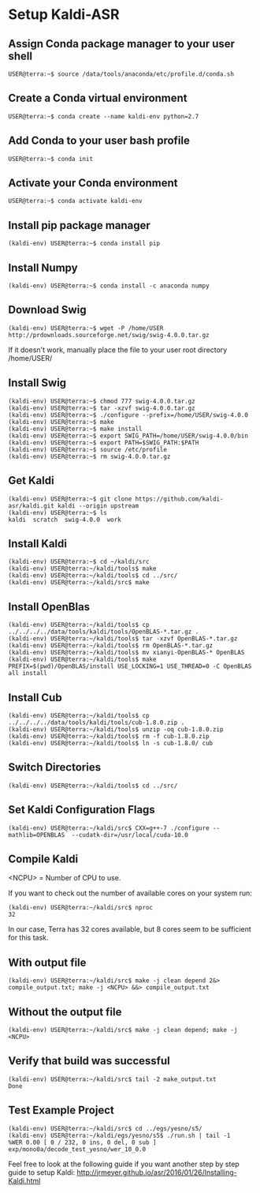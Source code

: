 # Setup Kaldi-ASR

## Assign Conda package manager to your user shell

```console
USER@terra:~$ source /data/tools/anaconda/etc/profile.d/conda.sh
```

## Create a Conda virtual environment

```console
USER@terra:~$ conda create --name kaldi-env python=2.7
```

## Add Conda to your user bash profile

```console
USER@terra:~$ conda init
```

## Activate your Conda environment

```console
USER@terra:~$ conda activate kaldi-env
```

## Install pip package manager

```console
(kaldi-env) USER@terra:~$ conda install pip
```

## Install Numpy

```console
(kaldi-env) USER@terra:~$ conda install -c anaconda numpy
```

## Download Swig

```console
(kaldi-env) USER@terra:~$ wget -P /home/USER http://prdownloads.sourceforge.net/swig/swig-4.0.0.tar.gz
```

If it doesn't work, manually place the file to your user root directory /home/USER/

## Install Swig

```console
(kaldi-env) USER@terra:~$ chmod 777 swig-4.0.0.tar.gz
(kaldi-env) USER@terra:~$ tar -xzvf swig-4.0.0.tar.gz
(kaldi-env) USER@terra:~$ ./configure --prefix=/home/USER/swig-4.0.0
(kaldi-env) USER@terra:~$ make
(kaldi-env) USER@terra:~$ make install
(kaldi-env) USER@terra:~$ export SWIG_PATH=/home/USER/swig-4.0.0/bin
(kaldi-env) USER@terra:~$ export PATH=$SWIG_PATH:$PATH
(kaldi-env) USER@terra:~$ source /etc/profile
(kaldi-env) USER@terra:~$ rm swig-4.0.0.tar.gz
```

## Get Kaldi

```console
(kaldi-env) USER@terra:~$ git clone https://github.com/kaldi-asr/kaldi.git kaldi --origin upstream
(kaldi-env) USER@terra:~$ ls
kaldi  scratch  swig-4.0.0  work
```

## Install Kaldi

```console
(kaldi-env) USER@terra:~$ cd ~/kaldi/src
(kaldi-env) USER@terra:~/kaldi/tools$ make
(kaldi-env) USER@terra:~/kaldi/tools$ cd ../src/
(kaldi-env) USER@terra:~/kaldi/src$ make
```

## Install OpenBlas

```console
(kaldi-env) USER@terra:~/kaldi/tools$ cp  ../../../../data/tools/kaldi/tools/OpenBLAS-*.tar.gz .
(kaldi-env) USER@terra:~/kaldi/tools$ tar -xzvf OpenBLAS-*.tar.gz
(kaldi-env) USER@terra:~/kaldi/tools$ rm OpenBLAS-*.tar.gz
(kaldi-env) USER@terra:~/kaldi/tools$ mv xianyi-OpenBLAS-* OpenBLAS
(kaldi-env) USER@terra:~/kaldi/tools$ make PREFIX=$(pwd)/OpenBLAS/install USE_LOCKING=1 USE_THREAD=0 -C OpenBLAS all install
```

## Install Cub

```console
(kaldi-env) USER@terra:~/kaldi/tools$ cp  ../../../../data/tools/kaldi/tools/cub-1.8.0.zip .
(kaldi-env) USER@terra:~/kaldi/tools$ unzip -oq cub-1.8.0.zip
(kaldi-env) USER@terra:~/kaldi/tools$ rm -f cub-1.8.0.zip
(kaldi-env) USER@terra:~/kaldi/tools$ ln -s cub-1.8.0/ cub
```

## Switch Directories

```console
(kaldi-env) USER@terra:~/kaldi/tools$ cd ../src/
```

## Set Kaldi Configuration Flags

```console
(kaldi-env) USER@terra:~/kaldi/src$ CXX=g++-7 ./configure --mathlib=OPENBLAS  --cudatk-dir=/usr/local/cuda-10.0
```

## Compile Kaldi

\<NCPU\> = Number of CPU to use. 

If you want to check out the number of available cores on your system run:

```console
(kaldi-env) USER@terra:~/kaldi/src$ nproc
32
```

In our case, Terra has 32 cores available, but  8 cores seem to be sufficient for this task.

## With output file

```console
(kaldi-env) USER@terra:~/kaldi/src$ make -j clean depend 2&> compile_output.txt; make -j <NCPU> &&> compile_output.txt
```

## Without the output file

```console
(kaldi-env) USER@terra:~/kaldi/src$ make -j clean depend; make -j <NCPU>
```

## Verify that build was successful

```console
(kaldi-env) USER@terra:~/kaldi/src$ tail -2 make_output.txt
Done
```

## Test Example Project

```console
(kaldi-env) USER@terra:~/kaldi/src$ cd ../egs/yesno/s5/
(kaldi-env) USER@terra:~/kaldi/egs/yesno/s5$ ./run.sh | tail -1
%WER 0.00 [ 0 / 232, 0 ins, 0 del, 0 sub ] exp/mono0a/decode_test_yesno/wer_10_0.0
```

Feel free to look at the following guide if you want another step by step guide to setup Kaldi:
<http://jrmeyer.github.io/asr/2016/01/26/Installing-Kaldi.html>
